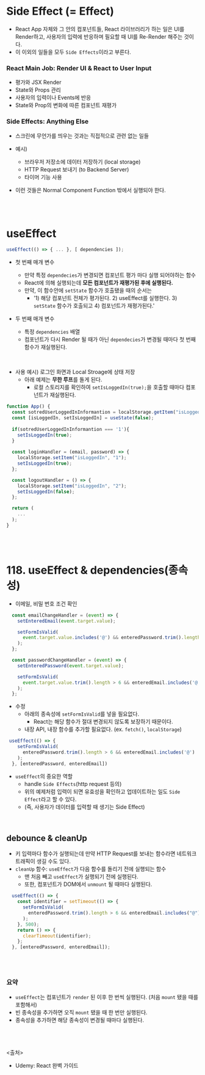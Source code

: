 # Side Effect (= Effect)

- React App 자체와 그 안의 컴포넌트들, React 라이브러리가 하는 일은 UI를 Render하고, 사용자의 입력에 반응하며 필요할 때 UI를 Re-Render 해주는 것이다.
- 이 이외의 일들을 모두 `Side Effects`이라고 부른다.

### React Main Job: Render UI & React to User Input

- 평가와 JSX Render
- State와 Props 관리
- 사용자의 입력이나 Events에 반응
- State와 Prop의 변화에 따른 컴포넌트 재평가

### Side Effects: Anything Else

- 스크린에 무언가를 띄우는 것과는 직접적으로 관련 없는 일들
- 예시)
  - 브라우저 저장소에 데이터 저장하기 (local storage)
  - HTTP Request 보내기 (to Backend Server)
  - 타이머 기능 사용

- 이런 것들은 Normal Component Function 밖에서 실행되야 한다.

<br><br>

# useEffect

```js
useEffect(() => { ... }, [ dependencies ]);
```

- 첫 번째 매개 변수
  - 만약 특정 `dependecies`가 변경되면 컴포넌트 평가 마다 실행 되어야하는 함수
  - React에 의해 실행되는데 **모든 컴포넌트가 재평가된 후에 실행된다.**
  - 만약, 이 함수안에 `setState` 함수가 호출됐을 때의 순서는
    - '1) 해당 컴포넌트 전체가 평가된다. 2) useEffect를 실행한다. 3) `setState` 함수가 호출되고 4) 컴포넌트가 재평가된다.'

- 두 번째 매개 변수
  - 특정 `dependencies` 배열
  - 컴포넌트가 다시 Render 될 때가 아닌 `dependecies`가 변경될 때마다 첫 번째 함수가 재실행된다.

<br>

- 사용 예시) 로그인 화면과 Local Stroage에 상태 저장
  - 아래 예제는 **무한 루프**를 돌게 된다.
    - 로컬 스토리지를 확인하여 `setIsLoggedIn(true);`을 호출할 때마다 컴포넌트가 재실행된다.

```js
function App() {
  const sotredUserLoggedInInformantion = localStorage.getItem("isLoggedIn");
  const [isLoggedIn, setIsLoggedIn] = useState(false);
  
  if(sotredUserLoggedInInformantion === '1'){
    setIsLoggedIn(true);
  }
  
  const loginHandler = (email, password) => {
    localStorage.setItem("isLoggedIn", "1");
    setIsLoggedIn(true);
  };

  const logoutHandler = () => {
    localStorage.setItem("isLoggedIn", "2");
    setIsLoggedIn(false);
  };

  return (
    ...
  );
}
```

<br><br>

# 118. useEffect & dependencies(종속성)

- 이메일, 비밀 번호 조건 확인

```js
  const emailChangeHandler = (event) => {
    setEnteredEmail(event.target.value);

    setFormIsValid(
      event.target.value.includes('@') && enteredPassword.trim().length > 6
    );
  };

  const passwordChangeHandler = (event) => {
    setEnteredPassword(event.target.value);

    setFormIsValid(
      event.target.value.trim().length > 6 && enteredEmail.includes('@')
    );
  };
```

- 수정
  - 아래의 종속성에 `setFormIsValid`를 넣을 필요없다.
    - React는 해당 함수가 절대 변경되지 않도록 보장하기 때문이다.
  - 내장 API, 내장 함수를 추가할 필요없다. (ex. `fetch()`, `localStorage`)

```js
 useEffect(() => {
    setFormIsValid(
      enteredPassword.trim().length > 6 && enteredEmail.includes('@')
    );
  }, [enteredPassword, enteredEmail])
```

- `useEffect`의 중요한 역할
  - handle `Side Effects`(http request 등의)
  - 위의 예제처럼 입력이 되면 유효성을 확인하고 업데이트하는 일도 `Side Effect`라고 할 수 있다.
  - (즉, 사용자가 데이터를 입력할 때 생기는 Side Effect)
<br>

## debounce & cleanUp

- 키 입력마다 함수가 실행되는데 만약 HTTP Request를 보내는 함수라면 네트워크 트래픽이 생길 수도 있다.
- `cleanUp` 함수: `useEffect`가 다음 함수를 돌리기 전에 실행되는 함수
  - 맨 처음 빼고 `useEffect`가 실행되기 전에 실행된다.
  - 또한, 컴포넌트가 DOM에서 `unmount` 될 때마다 실행된다.

```js
  useEffect(() => {
    const identifier = setTimeout(() => {
      setFormIsValid(
        enteredPassword.trim().length > 6 && enteredEmail.includes("@")
      );
    }, 500);
    return () => {
      clearTimeout(identifier);
    };
  }, [enteredPassword, enteredEmail]);
```

<br><br>

### 요약

- `useEffect`는 컴포넌트가 `render` 된 이후 한 번씩 실행된다. (처음 `mount` 됐을 때를 포함해서)
- 빈 종속성을 추가하면 오직 `mount` 됐을 때 한 번만 실행된다.
- 종속성을 추가하면 해당 종속성이 변경될 때마다 실행된다.

<br><br><br>
<출처>

- Udemy: React 완벽 가이드
